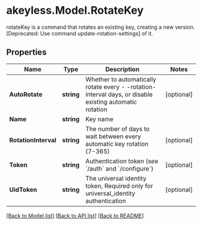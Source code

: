 # akeyless.Model.RotateKey
rotateKey is a command that rotates an existing key, creating a new version. [Deprecated: Use command update-rotation-settings] of it.

## Properties

Name | Type | Description | Notes
------------ | ------------- | ------------- | -------------
**AutoRotate** | **string** | Whether to automatically rotate every - -rotation-interval days, or disable existing automatic rotation | [optional] 
**Name** | **string** | Key name | 
**RotationInterval** | **string** | The number of days to wait between every automatic key rotation (7-365) | [optional] 
**Token** | **string** | Authentication token (see &#x60;/auth&#x60; and &#x60;/configure&#x60;) | [optional] 
**UidToken** | **string** | The universal identity token, Required only for universal_identity authentication | [optional] 

[[Back to Model list]](../README.md#documentation-for-models) [[Back to API list]](../README.md#documentation-for-api-endpoints) [[Back to README]](../README.md)

